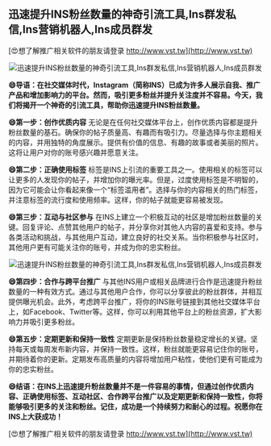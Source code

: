 ## **迅速提升INS粉丝数量的神奇引流工具,Ins群发私信,Ins营销机器人,Ins成员群发**

[😍想了解推广相关软件的朋友请登录 http://www.vst.tw](http://www.vst.tw)

 <center><img src="https://vst.tw/MP4/tuiguang/png/4.png" alt="迅速提升INS粉丝数量的神奇引流工具,Ins群发私信,Ins营销机器人,Ins成员群发"></center>

**😄导语：在社交媒体时代，Instagram（简称INS）已成为许多人展示自我、推广产品和增加影响力的平台。然而，吸引更多粉丝并提升关注度并不容易。今天，我们将揭开一个神奇的引流工具，帮助你迅速提升INS粉丝数量。**

**😄第一步：创作优质内容**
无论是在任何社交媒体平台上，创作优质内容都是提升粉丝数量的基石。确保你的帖子质量高、有趣而有吸引力。尽量选择与你主题相关的内容，并用独特的角度展示。提供有价值的信息、有趣的故事或者美丽的照片。这将让用户对你的账号感兴趣并愿意关注。

**😄第二步：正确使用标签**
标签是INS上引流的重要工具之一。使用相关的标签可以让更多的人发现你的帖子，并增加你的曝光率。但是，过度使用标签是不明智的，因为它可能会让你看起来像一个“标签滥用者”。选择与你的内容相关的热门标签，并注意标签的流行度和使用频率。这样，你的帖子就能更容易被发现。

**😄第三步：互动与社区参与**
在INS上建立一个积极互动的社区是增加粉丝数量的关键。回复评论、点赞其他用户的帖子，并分享你对其他人内容的喜爱和支持。参与各类活动和挑战，与其他用户互动，建立良好的社交关系。当你积极参与社区时，其他用户更有可能关注你的账号，并成为你的忠实粉丝。

 <center><img src="https://vst.tw/MP4/tuiguang/png/8.png" alt="迅速提升INS粉丝数量的神奇引流工具,Ins群发私信,Ins营销机器人,Ins成员群发"></center>

**😄第四步：合作与跨平台推广**
与其他INS用户或相关品牌进行合作是迅速提升粉丝数量的一种有效方式。通过与其他用户合作，你可以分享彼此的粉丝群体，并相互提供曝光机会。此外，考虑跨平台推广，将你的INS账号链接到其他社交媒体平台上，如Facebook、Twitter等。这样，你可以利用其他平台上的粉丝资源，扩大影响力并吸引更多粉丝。

**😄第五步：定期更新和保持一致性**
定期更新是保持粉丝数量稳定增长的关键。坚持每天或每周发布新内容，并保持一致性。这样，粉丝就能更容易记住你的账号，并期待着你的更新。定期发布高质量的内容将增加用户粘性，使他们更有可能成为你的忠实粉丝。

**😄结语：在INS上迅速提升粉丝数量并不是一件容易的事情，但通过创作优质内容、正确使用标签、互动社区、合作跨平台推广以及定期更新和保持一致性，你将能够吸引更多的关注和粉丝。记住，成功是一个持续努力和耐心的过程。祝愿你在INS上大获成功！**

[😍想了解推广相关软件的朋友请登录 http://www.vst.tw](http://www.vst.tw)




